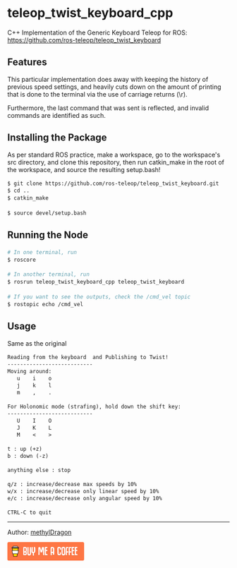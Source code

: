 # teleop_twist_keyboard_cpp
C++ Implementation of the Generic Keyboard Teleop for ROS: https://github.com/ros-teleop/teleop_twist_keyboard

## Features

This particular implementation does away with keeping the history of previous speed settings, and heavily cuts down on the amount of printing that is done to the terminal via the use of carriage returns (\r).

Furthermore, the last command that was sent is reflected, and invalid commands are identified as such.



## Installing the Package

As per standard ROS practice, make a workspace, go to the workspace's src directory, and clone this repository, then run catkin_make in the root of the workspace, and source the resulting setup.bash!

```bash
$ git clone https://github.com/ros-teleop/teleop_twist_keyboard.git
$ cd ..
$ catkin_make

$ source devel/setup.bash
```



## Running the Node

```bash
# In one terminal, run
$ roscore

# In another terminal, run
$ rosrun teleop_twist_keyboard_cpp teleop_twist_keyboard

# If you want to see the outputs, check the /cmd_vel topic
$ rostopic echo /cmd_vel
```



## Usage

Same as the original

```
Reading from the keyboard  and Publishing to Twist!
---------------------------
Moving around:
   u    i    o
   j    k    l
   m    ,    .

For Holonomic mode (strafing), hold down the shift key:
---------------------------
   U    I    O
   J    K    L
   M    <    >

t : up (+z)
b : down (-z)

anything else : stop

q/z : increase/decrease max speeds by 10%
w/x : increase/decrease only linear speed by 10%
e/c : increase/decrease only angular speed by 10%

CTRL-C to quit
```



------

Author: [methylDragon](https://github.com/methylDragon)

[![Yeah! Buy the DRAGON a COFFEE!](./.assets/COFFEE%20BUTTON%20%E3%83%BE(%C2%B0%E2%88%87%C2%B0%5E).png)](https://www.buymeacoffee.com/methylDragon)